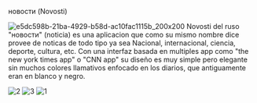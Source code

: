 новости (Novosti)

![e5dc598b-21ba-4929-b58d-ac10fac1115b_200x200](https://user-images.githubusercontent.com/26550175/60407000-c3897800-9b86-11e9-8740-349a5ae2320f.png)
Novosti del ruso "новости" (noticia)  es una aplicacion que como su mismo nombre dice provee de noticas de todo tipo ya sea Nacional, internacional, ciencia, deporte, cultura, etc. Con una interfaz basada en multiples app como "the new york times app" o "CNN app" su diseño es muy simple pero elegante sin muchos colores llamativos enfocado en los diarios, que antiguamente eran en blanco y negro.

![2](https://user-images.githubusercontent.com/26550175/60407138-85d91f00-9b87-11e9-89a3-8f12ef92d6be.PNG)
![3](https://user-images.githubusercontent.com/26550175/60407139-8671b580-9b87-11e9-8632-2cab7e42258f.PNG)
![1](https://user-images.githubusercontent.com/26550175/60407140-8671b580-9b87-11e9-87d0-1eb542684877.PNG)


